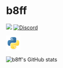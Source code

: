 # b8ff

![](https://komarev.com/ghpvc/?username=b8ff)
[![Discord](https://img.shields.io/badge/-b8ff%23#5826-5865f2?style=flat&logo=Discord&logoColor=white)](https://discord.com/users/649969079133798443 "View on Discord")

<a href="https://www.python.org" target="_blank" rel="noreferrer"> <img src="https://raw.githubusercontent.com/devicons/devicon/master/icons/python/python-original.svg" alt="python" width="40" height="40"/> </a>

![b8ff's GitHub stats](https://github-readme-stats.vercel.app/api?username=b8ff&theme=github_dark&count_private=true&show_icons=true&hide_border=true)
